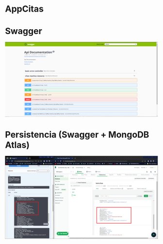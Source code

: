 # AppCitas

# Swagger
![](https://github.com/FernandoH1/AppCitas/blob/main/img/img.png)

# Persistencia (Swagger + MongoDB Atlas)
![](https://github.com/FernandoH1/AppCitas/blob/main/img/img2.png)
